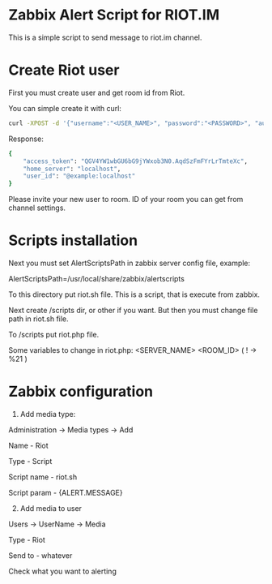 # Zabbix Alert Script for RIOT.IM

This is a simple script to send message to riot.im channel.

# Create Riot user

First you must create user and get room id from Riot.

You can simple create it with curl:

```bash
curl -XPOST -d '{"username":"<USER_NAME>", "password":"<PASSWORD>", "auth": {"type":"m.login.dummy"}}' "https://<SERVER_NAME>/_matrix/client/r0/register"
```

Response:
```bash
{
    "access_token": "QGV4YW1wbGU6bG9jYWxob3N0.AqdSzFmFYrLrTmteXc", 
    "home_server": "localhost", 
    "user_id": "@example:localhost"
}

```
Please invite your new user to room.
ID of your room you can get from channel settings.


# Scripts installation

Next you must set AlertScriptsPath in zabbix server config file, example: 

AlertScriptsPath=/usr/local/share/zabbix/alertscripts

To this directory put riot.sh file. This is a script, that is execute from zabbix.

Next create /scripts dir, or other if you want. But then you must change file path in riot.sh file.

To /scripts put riot.php file.

Some variables to change in riot.php:
<SERVER_NAME>
<ROOM_ID> ( ! -> %21 )
<TOKEN>

# Zabbix configuration

1. Add media type:

Administration -> Media types -> Add

Name - Riot

Type - Script

Script name - riot.sh

Script param - {ALERT.MESSAGE}

2. Add media to user

Users -> UserName -> Media 


Type - Riot

Send to - whatever

Check what you want to alerting




